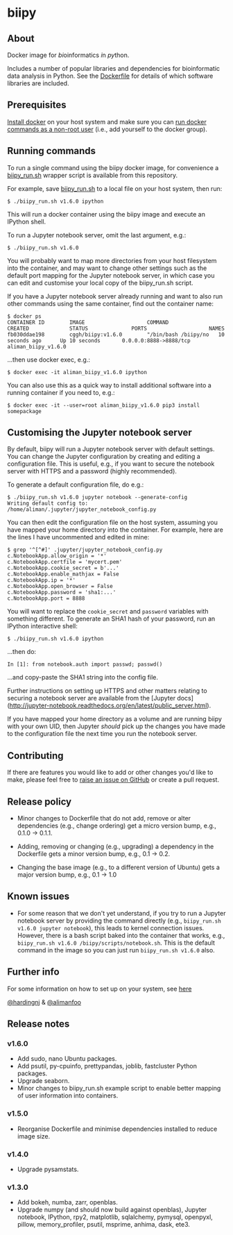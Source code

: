 # biipy
## About
Docker image for *bi*oinformatics *i*n *py*thon.

Includes a number of popular libraries and dependencies for bioinformatic data 
analysis in Python. See the [Dockerfile](Dockerfile) for details of which 
software libraries are included.

## Prerequisites

[Install docker](https://docs.docker.com/engine/installation/) on your host 
system and make sure you can [run docker commands as a non-root 
user](https://docs.docker.com/engine/installation/ubuntulinux/#create-a-docker-group) 
(i.e., add yourself to the docker group).

## Running commands

To run a single command using the biipy docker image, for convenience a 
[biipy_run.sh](biipy_run.sh) wrapper script is available from this 
repository. 

For example, save [biipy_run.sh](biipy_run.sh) to a local file on your host 
system, then run:

    $ ./biipy_run.sh v1.6.0 ipython
    
This will run a docker container using the biipy image and execute an IPython 
shell.

To run a Jupyter notebook server, omit the last argument, e.g.:

    $ ./biipy_run.sh v1.6.0

You will probably want to map more directories from your host filesystem 
into the container, and may want to change other settings such as the 
default port mapping for the Jupyter notebook server, in which case you can 
edit and customise your local copy of the biipy_run.sh script.

If you have a Jupyter notebook server already running and want to also run 
other commands using the same container, find out the container name:

    $ docker ps
    CONTAINER ID        IMAGE                    COMMAND                CREATED             STATUS              PORTS                    NAMES
    fb030ddae198        cggh/biipy:v1.6.0        "/bin/bash /biipy/no   10 seconds ago      Up 10 seconds       0.0.0.0:8888->8888/tcp   aliman_biipy_v1.6.0

...then use docker exec, e.g.:

    $ docker exec -it aliman_biipy_v1.6.0 ipython
    
You can also use this as a quick way to install additional software into a 
running container if you need to, e.g.:

    $ docker exec -it --user=root aliman_biipy_v1.6.0 pip3 install somepackage

## Customising the Jupyter notebook server

By default, biipy will run a Jupyter notebook server with default settings. 
You can change the Jupyter configuration by creating and editing a 
configuration file. This is useful, e.g., if you want to secure the notebook
server with HTTPS and a password (highly recommended).

To generate a default configuration file, do e.g.:

    $ ./biipy_run.sh v1.6.0 jupyter notebook --generate-config
    Writing default config to: /home/aliman/.jupyter/jupyter_notebook_config.py

You can then edit the configuration file on the host system, assuming you 
have mapped your home directory into the container. For example, here are the 
lines I have uncommented and edited in mine:

    $ grep '^[^#]' .jupyter/jupyter_notebook_config.py 
    c.NotebookApp.allow_origin = '*'
    c.NotebookApp.certfile = 'mycert.pem'
    c.NotebookApp.cookie_secret = b'...'
    c.NotebookApp.enable_mathjax = False
    c.NotebookApp.ip = '*'
    c.NotebookApp.open_browser = False
    c.NotebookApp.password = 'sha1:...'
    c.NotebookApp.port = 8888

You will want to replace the ``cookie_secret`` and ``password`` variables 
with something different. To generate an SHA1 hash of your password, run an 
IPython interactive shell:

    $ ./biipy_run.sh v1.6.0 ipython

...then do:

    In [1]: from notebook.auth import passwd; passwd()

...and copy-paste the SHA1 string into the config file.

Further instructions on setting up HTTPS and other matters relating to 
securing a notebook server are available from the [Jupyter docs]
(http://jupyter-notebook.readthedocs.org/en/latest/public_server.html).

If you have mapped your home directory as a volume and are running biipy 
with your own UID, then Jupyter *should* pick up the changes you have made 
to the configuration file the next time you run the notebook server.

## Contributing

If there are features you would like to add or other changes you'd like to 
make, please feel free to [raise an issue on GitHub](https://github.com/cggh/biipy/issues/new) 
or create a pull request.

## Release policy

- Minor changes to Dockerfile that do not add, remove or alter dependencies 
  (e.g., change ordering) get a micro version bump, e.g., 0.1.0 -> 0.1.1.

- Adding, removing or changing (e.g., upgrading) a dependency in the Dockerfile 
  gets a minor version bump, e.g., 0.1 -> 0.2.

- Changing the base image (e.g., to a different version of Ubuntu) gets a major 
  version bump, e.g., 0.1 -> 1.0

## Known issues

- For some reason that we don't yet understand, if you try to run a Jupyter 
  notebook server by providing the command directly (e.g., 
  ``biipy_run.sh v1.6.0 jupyter notebook``), this leads to kernel connection 
  issues. However, there is a bash script baked into the container that works,
  e.g., ``biipy_run.sh v1.6.0 /biipy/scripts/notebook.sh``. This is the default 
  command in the image so you can just run ``biipy_run.sh v1.6.0`` also.

## Further info

For some information on how to set up on your system, see [here](http://hardingnj.github.io/Using-docker/)

[@hardingnj](https://github.com/hardingnj) & [@alimanfoo](https://github.com/alimanfoo)

## Release notes

### v1.6.0

- Add sudo, nano Ubuntu packages.
- Add psutil, py-cpuinfo, prettypandas, joblib, fastcluster Python packages.
- Upgrade seaborn.
- Minor changes to biipy_run.sh example script to enable better mapping of user 
  information into containers.

### v1.5.0

- Reorganise Dockerfile and minimise dependencies installed to reduce image size.

### v1.4.0

- Upgrade pysamstats.

### v1.3.0

- Add bokeh, numba, zarr, openblas.
- Upgrade numpy (and should now build against openblas), Jupyter notebook, 
  IPython, rpy2, matplotlib, sqlalchemy, pymysql, openpyxl, pillow, 
  memory_profiler, psutil, msprime, anhima, dask, ete3.
